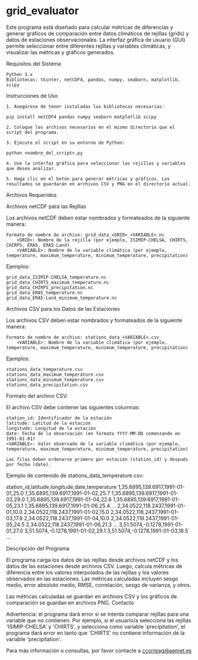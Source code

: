 # grid_evaluator

Este programa está diseñado para calcular métricas de diferencias y generar gráficos de comparación entre datos climáticos de rejillas (grids) y datos de estaciones observacionales. La interfaz gráfica de usuario (GUI) permite seleccionar entre diferentes rejillas y variables climáticas, y visualizar las métricas y gráficos generados.

Requisitos del Sistema

    Python 3.x
    Bibliotecas: tkinter, netCDF4, pandas, numpy, seaborn, matplotlib, scipy

Instrucciones de Uso

    1. Asegúrese de tener instaladas las bibliotecas necesarias: 

    pip install netCDF4 pandas numpy seaborn matplotlib scipy

	2. Coloque los archivos necesarios en el mismo directorio que el script del programa.

	3. Ejecute el script en su entorno de Python:

	python <nombre_del_script>.py

	4. Use la interfaz gráfica para seleccionar las rejillas y variables que desea analizar.

	5. Haga clic en el botón para generar métricas y gráficos. Los resultados se guardarán en archivos CSV y PNG en el directorio actual.


Archivos Requeridos

Archivos netCDF para las Rejillas

Los archivos netCDF deben estar nombrados y formateados de la siguiente manera:

    Formato de nombre de archivo: grid_data_<GRID>_<VARIABLE>.nc
        <GRID>: Nombre de la rejilla (por ejemplo, ISIMIP-CHELSA, CHIRTS, CHIRPS, ERA5, ERA5-Land)
        <VARIABLE>: Nombre de la variable climática (por ejemplo, temperature, maximum_temperature, minimum_temperature, precipitation)

Ejemplos:

    grid_data_ISIMIP-CHELSA_temperature.nc
    grid_data_CHIRTS_maximum_temperature.nc
    grid_data_CHIRPS_precipitation.nc
    grid_data_ERA5_temperature.nc
    grid_data_ERA5-Land_minimum_temperature.nc

Archivos CSV para los Datos de las Estaciones

Los archivos CSV deben estar nombrados y formateados de la siguiente manera:

    Formato de nombre de archivo: stations_data_<VARIABLE>.csv
        <VARIABLE>: Nombre de la variable climática (por ejemplo, temperature, maximum_temperature, minimum_temperature, precipitation)

Ejemplos:

    stations_data_temperature.csv
    stations_data_maximum_temperature.csv
    stations_data_minimum_temperature.csv
    stations_data_precipitation.csv

Formato del archivo CSV:

El archivo CSV debe contener las siguientes columnas:

    station_id: Identificador de la estación
    latitude: Latitud de la estación
    longitude: Longitud de la estación
    date: Fecha de la observación (en formato YYYY-MM-DD comenzando en 1991-01-01)
    <VARIABLE>: Valor observado de la variable climática (por ejemplo, temperature, maximum_temperature, minimum_temperature, precipitation)

	Las filas deben ordenarse primero por estación (station_id) y después por fecha (date).

Ejemplo de contenido de stations_data_temperature.csv:

station_id,latitude,longitude,date,temperature
1,35.6895,139.6917,1991-01-01,25.0
1,35.6895,139.6917,1991-01-02,25.7
1,35.6895,139.6917,1991-01-03,29.0
1,35.6895,139.6917,1991-01-04,22.6
1,35.6895,139.6917,1991-01-05,23.1
1,35.6895,139.6917,1991-01-06,25.4
...
2,34.0522,118.2437,1991-01-01,10.0
2,34.0522,118.2437,1991-01-02,15.0
2,34.0522,118.2437,1991-01-03,17.9
2,34.0522,118.2437,1991-01-04,10.0
2,34.0522,118.2437,1991-01-05,24.5
2,34.0522,118.2437,1991-01-06,21.3
...
3,51.5074,-0.1278,1991-01-01,27.0
3,51.5074,-0.1278,1991-01-02,29.1
3,51.5074,-0.1278,1991-01-03,18.5
...


Descripción del Programa

El programa carga los datos de las rejillas desde archivos netCDF y los datos de las estaciones desde archivos CSV. Luego, calcula métricas de diferencia entre los valores interpolados de las rejillas y los valores observados en las estaciones. Las métricas calculadas incluyen sesgo medio, error absoluto medio, RMSE, correlación, sesgo de varianza, y otros.

Las métricas calculadas se guardan en archivos CSV y los gráficos de comparación se guardan en archivos PNG.
Contacto

Advertencia: el programa dará error si se intenta comparar rejillas para una variable que no contienen. Por ejemplo, si el usuario/a selecciona las rejillas 'ISIMIP-CHELSA' y 'CHIRTS', y selecciona como variable 'precipitation', el programa dará error en tanto que 'CHIRTS' no contiene información de la variable 'precipitation'.

Para más información o consultas, por favor contacte a ccorreag@aemet.es

